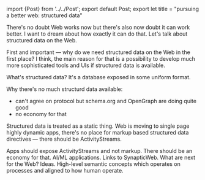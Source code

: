 import {Post} from '../../Post';
export default Post;
export let title = "pursuing a better web: structured data"

There's no doubt Web works now but there's also now doubt it can work better. I
want to dream about how exactly it can do that. Let's talk about structured data
on the Web.

First and important — why do we need structured data on the Web in the first
place? I think, the main reason for that is a possibility to develop much more
sophisticated tools and UIs if structured data is available.

What's structured data? It's a database exposed in some uniform format.

Why there's no much structurd data available:

  * can't agree on protocol but schema.org and OpenGraph are doing quite good
  * no economy for that

Structured data is treated as a static thing. Web is moving to single page highly
dynamic apps, there's no place for markup based structured data directives —
there should be ActivityStreams.

Apps should expose ActivityStreams and not markup.
There should be an economy for that.
AI/ML applications.
Links to SynapticWeb.
What are next for the Web? Ideas. High-level semantic concepts which operates on
processes and aligned to how human operate.
